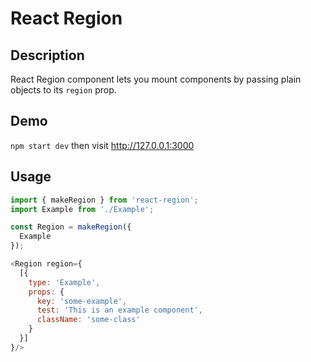 # React Region

## Description
React Region component lets you mount components by passing plain objects to its `region` prop.

## Demo
`npm start dev` then visit http://127.0.0.1:3000

## Usage
````js
import { makeRegion } from 'react-region';
import Example from './Example';

const Region = makeRegion({
  Example
});

<Region region={
  [{
    type: 'Example',
    props: {
      key: 'some-example',
      test: 'This is an example component',
      className: 'some-class'
    }
  }]
}/>
````

